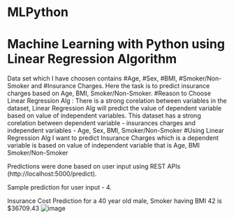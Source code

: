 # MLPython
# Machine Learning with Python using Linear Regression Algorithm


Data set which I have choosen contains #Age, #Sex, #BMI, #Smoker/Non-Smoker and #Insurance Charges.
Here the task is to predict insurance charges based on Age, BMI, Smoker/Non-Smoker.
#Reason to Choose Linear Regression Alg : 
There is a strong corelation between variables in the dataset, Linear Regression Alg will predict the value of 
dependent variable based on value of independent variables.
This dataset has a strong corelation between dependent variable - insurances charges and independent variables - Age, Sex, BMI, Smoker/Non-Smoker
#Using Linear Regression Alg
I want to predict Insurance Charges which is a dependent variable is based on value of independent variable that is Age, BMI
Smoker/Non-Smoker

Predictions were done based on user input using REST APIs (http://localhost:5000/predict).


Sample prediction for user input - 4.

Insurance Cost Prediction for a 40 year old male, Smoker having BMI 42 is $36709.43
![image](https://user-images.githubusercontent.com/113606859/232616255-d94c6654-395d-4ef2-b5b9-a910631ff263.png)

